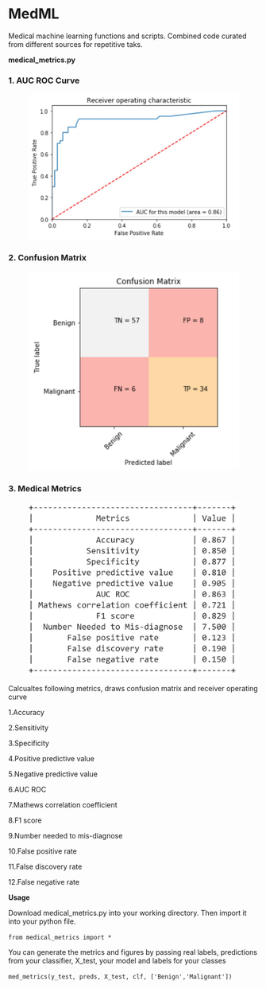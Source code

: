 # MedML
Medical machine learning functions and scripts. 
Combined code curated from different sources for repetitive taks.

**medical_metrics.py**

<p align="justify"><h3>1. AUC ROC Curve</h3></p>

<p align='center'>
  <img src='README_imgs/ROC_AUC.JPG' width='425'/>
</p>

<p align="justify"><h3>2. Confusion Matrix</h3></p>

<p align='center'>
  <img src='README_imgs/confusion_matrix.JPG' width='425'/>
</p>

<p align="justify"><h3>3. Medical Metrics</h3></p>

<p align='center'>
  <img src='README_imgs/pretty_table.JPG' width='425'/>
</p>

Calcualtes following metrics, draws confusion matrix and receiver operating curve

1.Accuracy

2.Sensitivity

3.Specificity

4.Positive predictive value

5.Negative predictive value

6.AUC ROC

7.Mathews correlation coefficient

8.F1 score

9.Number needed to mis-diagnose

10.False positive rate

11.False discovery rate

12.False negative rate


**Usage**

Download medical_metrics.py into your working directory. 
Then import it into your python file. 

`from medical_metrics import *`


You can generate the metrics and figures by passing real labels, predictions from your classifier, X_test, your model and labels for your classes


`med_metrics(y_test, preds, X_test, clf, ['Benign','Malignant'])`
